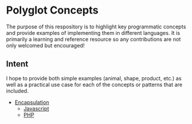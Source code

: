 # Polyglot Concepts

The purpose of this respository is to highlight key programmatic concepts and provide examples of implementing them in different languages. It is primarily a learning and reference resource so any contributions are not only welcomed but encouraged!

## Intent

I hope to provide both simple examples (animal, shape, product, etc.) as well as a practical use case for each of the concepts or patterns that are included.

* [Encapsulation](Encapsulation/)
	* [Javascript](Encapsulation/JS/)
	* [PHP](Encapsulation/PHP/)